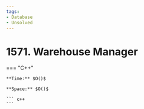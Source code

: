 ```yaml
---
tags:
- Database
- Unsolved
---
```



# 1571. Warehouse Manager

=== "C++"

    **Time:** $O()$

    **Space:** $O()$

    ``` c++
    ```